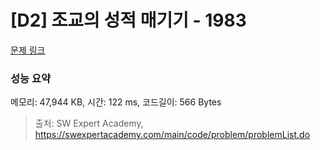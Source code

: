 # [D2] 조교의 성적 매기기 - 1983 

[문제 링크](https://swexpertacademy.com/main/code/problem/problemDetail.do?contestProbId=AV5PwGK6AcIDFAUq) 

### 성능 요약

메모리: 47,944 KB, 시간: 122 ms, 코드길이: 566 Bytes



> 출처: SW Expert Academy, https://swexpertacademy.com/main/code/problem/problemList.do